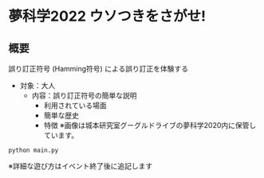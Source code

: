 # 夢科学2022 ウソつきをさがせ!

## 概要

誤り訂正符号 (Hamming符号) による誤り訂正を体験する

- 対象：大人
  - 内容：誤り訂正符号の簡単な説明
    - 利用されている場面
    - 簡単な歴史
    - 特徴
※画像は城本研究室グーグルドライブの夢科学2020内に保管しています。

```terminal
python main.py
```

※詳細な遊び方はイベント終了後に追記します
